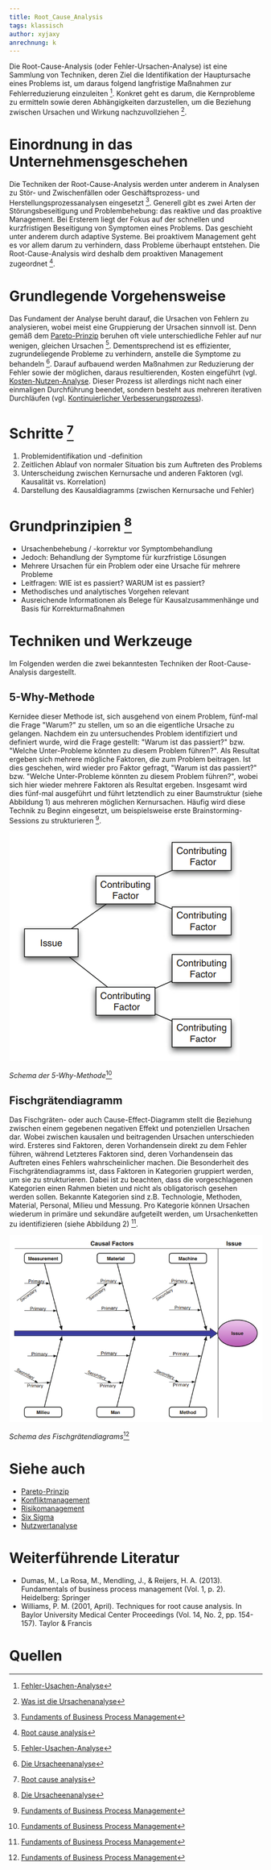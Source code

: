 ```yaml
---
title: Root_Cause_Analysis
tags: klassisch
author: xyjaxy
anrechnung: k
---
```


Die Root-Cause-Analysis (oder Fehler-Ursachen-Analyse) ist eine Sammlung von Techniken, deren Ziel die Identifikation der Hauptursache eines Problems ist, um daraus folgend langfristige Maßnahmen zur Fehlerreduzierung einzuleiten [^1]. Konkret geht es darum, die Kernprobleme zu ermitteln sowie deren Abhängigkeiten darzustellen, um die Beziehung zwischen Ursachen und Wirkung nachzuvollziehen [^2].

# Einordnung in das Unternehmensgeschehen
Die Techniken der Root-Cause-Analysis werden unter anderem in Analysen zu Stör- und Zwischenfällen oder Geschäftsprozess- und Herstellungsprozessanalysen eingesetzt [^5]. Generell gibt es zwei Arten der Störungsbeseitigung und Problembehebung: das reaktive und das proaktive Management. Bei Ersterem liegt der Fokus auf der schnellen und kurzfristigen Beseitigung von Symptomen eines Problems. Das geschieht unter anderem durch adaptive Systeme. Bei proaktivem Management geht es vor allem darum zu verhindern, dass Probleme überhaupt entstehen. Die Root-Cause-Analysis wird deshalb dem proaktiven Management zugeordnet [^4].

# Grundlegende Vorgehensweise
Das Fundament der Analyse beruht darauf, die Ursachen von Fehlern zu analysieren, wobei meist eine Gruppierung der Ursachen sinnvoll ist. Denn gemäß dem [Pareto-Prinzip](Pareto_Prinzip.md) beruhen oft viele unterschiedliche Fehler auf nur wenigen, gleichen Ursachen [^1]. Dementsprechend ist es effizienter, zugrundeliegende Probleme zu verhindern, anstelle die Symptome zu behandeln [^3].  Darauf aufbauend werden Maßnahmen zur Reduzierung der Fehler sowie der möglichen, daraus resultierenden, Kosten eingeführt (vgl. [Kosten-Nutzen-Analyse](Kosten_Nutzen_Analyse.md). Dieser Prozess ist allerdings nicht nach einer einmaligen Durchführung beendet, sondern besteht aus mehreren iterativen Durchläufen (vgl. [Kontinuierlicher Verbesserungsprozess](https://de.wikipedia.org/wiki/Kontinuierlicher_Verbesserungsprozess)).

# Schritte [^4]
1. Problemidentifikation und -definition
2. Zeitlichen Ablauf von normaler Situation bis zum Auftreten des Problems
3. Unterscheidung zwischen Kernursache und anderen Faktoren (vgl. Kausalität vs. Korrelation)
4. Darstellung des Kausaldiagramms (zwischen Kernursache und Fehler)

# Grundprinzipien [^3]
- Ursachenbehebung / -korrektur vor Symptombehandlung
- Jedoch: Behandlung der Symptome für kurzfristige Lösungen
- Mehrere Ursachen für ein Problem oder eine Ursache für mehrere Probleme
- Leitfragen: WIE ist es passiert? WARUM ist es passiert?
- Methodisches und analytisches Vorgehen relevant
- Ausreichende Informationen als Belege für Kausalzusammenhänge und Basis für Korrekturmaßnahmen

# Techniken und Werkzeuge
Im Folgenden werden die zwei bekanntesten Techniken der Root-Cause-Analysis dargestellt.
## 5-Why-Methode
Kernidee dieser Methode ist, sich ausgehend von einem Problem, fünf-mal die Frage "Warum?" zu stellen, um so an die eigentliche Ursache zu gelangen. 
Nachdem ein zu untersuchendes Problem identifiziert und definiert wurde, wird die Frage gestellt: "Warum ist das passiert?" bzw. "Welche Unter-Probleme könnten zu diesem Problem führen?". Als Resultat ergeben sich mehrere mögliche Faktoren, die zum Problem beitragen. Ist dies geschehen, wird wieder pro Faktor gefragt, "Warum ist das passiert?" bzw. "Welche Unter-Probleme könnten zu diesem Problem führen?", wobei sich hier wieder mehrere Faktoren als Resultat ergeben. Insgesamt wird dies fünf-mal ausgeführt und führt letztendlich zu einer Baumstruktur (siehe Abbildung 1) aus mehreren möglichen Kernursachen. Häufig wird diese Technik zu Beginn eingesetzt, um beispielsweise erste Brainstorming-Sessions zu strukturieren [^5].

![Abbildung1](Root_Cause_Analysis/5-Why.png)

*Schema der 5-Why-Methode*[^5]

## Fischgrätendiagramm
Das Fischgräten- oder auch Cause-Effect-Diagramm stellt die Beziehung zwischen einem gegebenen negativen Effekt und potenziellen Ursachen dar. Wobei zwischen kausalen und beitragenden Ursachen unterschieden wird. Ersteres sind Faktoren, deren Vorhandensein direkt zu dem Fehler führen, während Letzteres Faktoren sind, deren Vorhandensein das Auftreten eines Fehlers wahrscheinlicher machen. Die Besonderheit des Fischgrätendiagramms ist, dass Faktoren in Kategorien gruppiert werden, um sie zu strukturieren. Dabei ist zu beachten, dass die vorgeschlagenen Kategorien einen Rahmen bieten und nicht als obligatorisch gesehen werden sollen. Bekannte Kategorien sind z.B. Technologie, Methoden, Material, Personal, Milieu und Messung. Pro Kategorie können Ursachen wiederum in primäre und sekundäre aufgeteilt werden, um Ursachenketten zu identifizieren (siehe Abbildung 2) [^5].

![Abbildung2](Root_Cause_Analysis/Fishbone.png)

*Schema des Fischgrätendiagrams*[^5]

# Siehe auch

* [Pareto-Prinzip](Pareto_Prinzip.md)
* [Konfliktmanagement](Konfliktmanagement.md)
* [Risikomanagement](Risikomanagement.md)
* [Six Sigma](Six_Sigma.md)
* [Nutzwertanalyse](Nutzwertanalyse.md)

# Weiterführende Literatur

* Dumas, M., La Rosa, M., Mendling, J., & Reijers, H. A. (2013). Fundamentals of business process management (Vol. 1, p. 2). Heidelberg: Springer
* Williams, P. M. (2001, April). Techniques for root cause analysis. In Baylor University Medical Center Proceedings (Vol. 14, No. 2, pp. 154-157). Taylor & Francis

# Quellen

[^1]: [Fehler-Usachen-Analyse](https://de.wikipedia.org/wiki/Fehler-Ursachen-Analyse)
[^2]: [Was ist die Ursachenanalyse](https://asq.org/quality-resources/root-cause-analysis)
[^3]: [Die Ursacheenanalyse](https://www.tableau.com/de-de/learn/articles/root-cause-analysis)
[^4]: [Root cause analysis](https://en.wikipedia.org/wiki/Root_cause_analysis)
[^5]: [Fundaments of Business Process Management](http://fundamentals-of-bpm.org/)
